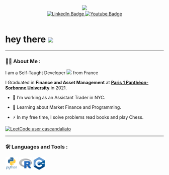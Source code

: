 <div id="header" align="center">
  <img src="https://media.giphy.com/media/1uekV3EN90LIBPTmV3/giphy.gif" width="100"/>
</div>

<div id="badges" align="center">
  <a href="https://www.linkedin.com/in/paulboquant/">
    <img src="https://img.shields.io/badge/LinkedIn-blue?style=for-the-badge&logo=linkedin&logoColor=white" alt="LinkedIn Badge"/>
  </a>
  <a href="https://www.youtube.com/channel/UCLSCU5DErChieWmRc9i6bug">
    <img src="https://img.shields.io/badge/YouTube-red?style=for-the-badge&logo=youtube&logoColor=white" alt="Youtube Badge"/>
  </a>
</div>

<div align="center">
  <img src="https://komarev.com/ghpvc/?username=paulbqnt&style=flat-square&color=blue" alt=""/>
</div>

<h1>
  hey there
  <img src="https://media.giphy.com/media/hvRJCLFzcasrR4ia7z/giphy.gif" width="30px"/>
</h1>



---

### :man_technologist: About Me :
I am a Self-Taught Developer <img src="https://media.giphy.com/media/WUlplcMpOCEmTGBtBW/giphy.gif" width="30"> from France

I Graduated in **Finance and Asset Management** at [**Paris 1 Panthéon-Sorbonne University**](https://formations.pantheonsorbonne.fr/fr/catalogue-des-formations/master-M/master-finance-KBURFSFN/master-parcours-finance-et-asset-management-KBURHD2Y.html) in 2021.
- :telescope: I’m working as an Assistant Trader in NYC.



- :seedling: Learning about Market Finance and Programming.

- :zap: In my free time, I solve problems read books and play Chess.

[![LeetCode user cascandaliato](https://img.shields.io/badge/dynamic/json?style=for-the-badge&labelColor=black&color=%23ffa116&label=Solved&query=solvedOverTotal&url=https%3A%2F%2Fleetcode-badge.vercel.app%2Fapi%2Fusers%2Fpaulbqnt&logo=leetcode&logoColor=yellow)](https://leetcode.com/paulbqnt/)

---

### :hammer_and_wrench: Languages and Tools :




<div>
  <img src="https://github.com/devicons/devicon/blob/master/icons/python/python-original-wordmark.svg" title="Python" alt="Python" width="40" height="40"/>
  <img src="https://github.com/devicons/devicon/blob/master/icons/r/r-original.svg" title="R" alt="R" width="40" height="40"/>
  <img src="https://github.com/devicons/devicon/blob/master/icons/cplusplus/cplusplus-original.svg" title="Cplusplus" alt="Cplusplus" width="40 height="40"/>
  
</div>
